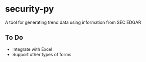 # security-py
A tool for generating trend data using information from SEC EDGAR

## To Do
- Integrate with Excel
- Support other types of forms